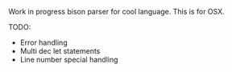 Work in progress bison parser for cool language. This is for OSX.

TODO:
* Error handling
* Multi dec let statements
* Line number special handling
